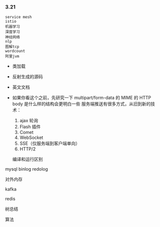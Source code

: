 ### 3.21

```
service mesh
istio
机器学习
深度学习
神经网络
nlp
图解tcp
wordcount
阿里jvm
```

* 类加载

* 反射生成的源码

* 英文文档

* 如果你看这个之前，先研究一下 multipart/form-data 的 MIME 的 HTTP body 是什么样的结构会更明白一些
  服务端推送有很多方式，从旧到新的技术：
  1. ajax 轮询
  2. Flash 插件
  3. Comet
  4. WebSocket
  5. SSE（仅服务端到客户端单向）
  6. HTTP/2

  编译和运行区别



mysql binlog redolog

对外内存

kafka

redis

树总结

算法